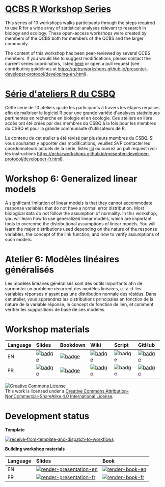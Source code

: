# [QCBS R Workshop Series](https://wiki.qcbs.ca/r)

This series of 10 workshops walks participants through the steps required to use R for a wide array of statistical analyses relevant to research in biology and ecology. These open-access workshops were created by members of the QCBS both for members of the QCBS and the larger community.

The content of this workshop has been peer-reviewed by several QCBS members. If you would like to suggest modifications, please contact the current series coordinators, listed [here](https://wiki.qcbs.ca/r) or open a pull request (see contributing guidelines at <https://qcbsrworkshops.github.io/presenter-developer-protocol/developing-en.html>).

# [Série d'ateliers R du CSBQ](https://wiki.qcbs.ca/r)

Cette série de 10 ateliers guide les participants à travers les étapes requises afin de maîtriser le logiciel R pour une grande variété d'analyses statistiques pertinentes en recherche en biologie et en écologie. Ces ateliers en libre accès ont été créés par des membres du CSBQ à la fois pour les membres du CSBQ et pour la grande communauté d'utilisateurs de R.

Le contenu de cet atelier a été révisé par plusieurs membres du CSBQ. Si vous souhaitez y apporter des modifications, veuillez SVP contacter les coordonnateurs actuels de la série, listés [ici](https://wiki.qcbs.ca/r) ou ouvrez un pull request (voir les instructions <https://qcbsrworkshops.github.io/presenter-developer-protocol/developper-fr.html>).

# Workshop 6: Generalized linear models

A significant limitation of linear models is that they cannot accommodate response variables that do not have a normal error distribution. Most biological data do not follow the assumption of normality. In this workshop, you will learn how to use generalized linear models, which are important tools to overcome the distributional assumptions of linear models. You will learn the major distributions used depending on the nature of the response variables, the concept of the link function, and how to verify assumptions of such models. 

# Atelier 6: Modèles linéaires généralisés

Les modèles linéaires généralisés sont des outils importants afin de surmonter un problème récurrent des modèles linéaires, c.-à-d. les variables réponses n'ayant pas une distribution normale des résidus. Dans cet atelier, vous apprendrez les distributions principales en fonction de la nature de la variable réponse, le concept de fonction de lien, et comment vérifier les suppositions de base de ces modèles.

# Workshop materials

Language | Slides | Bookdown | Wiki | Script | GitHub 
:--------|:-------|:-----|:-----|:------ |:-------
EN | [![badge](https://img.shields.io/static/v1?style=flat-square&label=Slides&message=06&color=red&logo=html5)](https://qcbsrworkshops.github.io/workshop06/pres-en/workshop06-pres-en.html) | [![badge](https://img.shields.io/static/v1?style=flat-square&label=book&message=06&logo=github)](https://qcbsrworkshops.github.io/workshop06/book-en/index.html) | [![badge](https://img.shields.io/static/v1?style=flat-square&label=wiki&message=06&logo=wikipedia)](https://wiki.qcbs.ca/r_workshop6) | ![badge](https://img.shields.io/static/v1?style=flat-square&label=script&message=06&color=2a50b8&logo=r) | [![badge](https://img.shields.io/static/v1?style=flat-square&label=repo&message=dev&color=6f42c1&logo=github)](https://github.com/QCBSRworkshops/workshop06) 
FR | [![badge](https://img.shields.io/static/v1?style=flat-square&label=Diapos&message=06&color=red&logo=html5)](https://qcbsrworkshops.github.io/workshop06/workshop06-fr/workshop06-fr.html) | [![badge](https://img.shields.io/static/v1?style=flat-square&label=livre&message=06&logo=github)](https://qcbsrworkshops.github.io/workshop06/book-fr/index.html) | [![badge](https://img.shields.io/static/v1?style=flat-square&label=wiki&message=06&logo=wikipedia)](https://wiki.qcbs.ca/r_atelier6) | ![badge](https://img.shields.io/static/v1?style=flat-square&label=script&message=06&color=2a50b8&logo=r) | [![badge](https://img.shields.io/static/v1?style=flat-square&label=repo&message=dev&color=6f42c1&logo=github)](https://github.com/QCBSRworkshops/workshop06) 

<a rel="license" href="http://creativecommons.org/licenses/by-nc-sa/4.0/"><img alt="Creative Commons License" style="border-width:0" src="https://i.creativecommons.org/l/by-nc-sa/4.0/88x31.png" /></a><br />This work is licensed under a <a rel="license" href="http://creativecommons.org/licenses/by-nc-sa/4.0/">Creative Commons Attribution-NonCommercial-ShareAlike 4.0 International License</a>.

# Development status

**Template** 

[![receive-from-template-and-dispatch-to-workflows](https://github.com/QCBSRworkshops/workshop06/workflows/receive-from-template-and-dispatch-to-workflows/badge.svg)](https://github.com/QCBSRworkshops/workshop06/actions?query=workflow%3Areceive-from-template-and-dispatch-to-workflows) 

**Building workshop materials**

Language | Slides | Book
:------- | :----- | :-----
EN  | [![render-presentation-en](https://github.com/QCBSRworkshops/workshop06/workflows/render-presentation-en/badge.svg)](https://github.com/QCBSRworkshops/workshop06/actions?query=workflow%3Arender-presentation-en) | [![render-book-en](https://github.com/QCBSRworkshops/workshop06/workflows/render-book-en/badge.svg)](https://github.com/QCBSRworkshops/workshop06/actions?query=workflow%3Arender-book-en)
FR   | [![render-presentation-fr](https://github.com/QCBSRworkshops/workshop06/workflows/render-presentation-fr/badge.svg)](https://github.com/QCBSRworkshops/workshop06/actions?query=workflow%3Arender-presentation-fr) | [![render-book-fr](https://github.com/QCBSRworkshops/workshop06/workflows/render-book-fr/badge.svg)](https://github.com/QCBSRworkshops/workshop06/actions?query=workflow%3Arender-book-fr)
